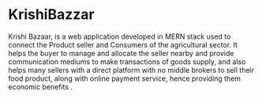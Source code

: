 # KrishiBazzar
Krishi Bazaar,  is a  web application developed in MERN stack used to connect the Product seller and Consumers of the agricultural sector. It helps the buyer to manage and allocate the seller nearby and provide communication mediums to make transactions of goods supply, and also helps many sellers with a direct platform with no middle brokers  to sell their food product, along with online payment service, hence providing them economic benefits .

